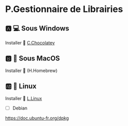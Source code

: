 # P.Gestionnaire de Librairies


## :a: :computer: Sous Windows

Installer :chocolate_bar: [C.Chocolatey](C.Chocolatey)

## :b: :apple: Sous MacOS

Installer :beer: (H.Homebrew)


## :ab: :penguin: Linux 

Installer :penguin: [L.Linux](L.Linux)

- [ ] Debian

https://doc.ubuntu-fr.org/dpkg
